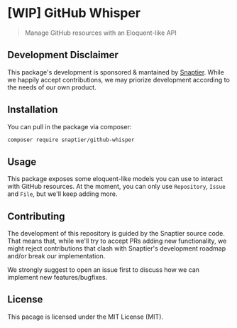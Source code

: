 # [WIP] GitHub Whisper
> Manage GitHub resources with an Eloquent-like API

## Development Disclaimer
This package's development is sponsored & mantained by [Snaptier](https://snaptier.co). While we happily accept contributions, we may priorize development according to the needs of our own product.

## Installation
You can pull in the package via composer:

``` bash
composer require snaptier/github-whisper
```

## Usage
This package exposes some eloquent-like models you can use to interact with GitHub resources. At the moment, you can only use `Repository`, `Issue` and `File`, but we'll keep adding more.

## Contributing
The development of this repository is guided by the Snaptier source code. That means that, while we'll try to accept PRs adding new functionality, we might reject contributions that clash with Snaptier's development roadmap and/or break our implementation.

We strongly suggest to open an issue first to discuss how we can implement new features/bugfixes.

## License

This pacage is licensed under the MIT License (MIT).